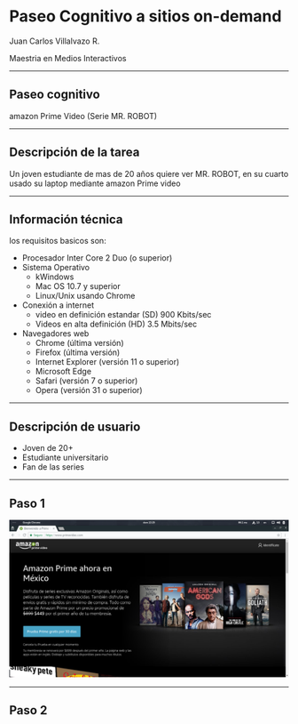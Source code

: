 # Paseo Cognitivo a sitios on-demand

Juan Carlos Villalvazo R.

Maestria en Medios Interactivos

***
## Paseo cognitivo

amazon Prime Video
(Serie MR. ROBOT)

***
## Descripción de la tarea

Un joven estudiante de mas de 20 años quiere ver MR. ROBOT, en su cuarto usado su laptop mediante amazon Prime video

***
## Información técnica

los requisitos basicos son:

* Procesador Inter Core 2 Duo (o superior)
* Sistema Operativo
	* kWindows
	* Mac OS 10.7 y superior
	* Linux/Unix usando Chrome
* Conexión a internet
	* video en definición estandar (SD) 900 Kbits/sec
	* Videos en alta definición (HD) 3.5 Mbits/sec
* Navegadores web
	* Chrome (última versión)
	* Firefox (última versión)
	* Internet Explorer (versión 11 o superior)
	* Microsoft Edge
	* Safari (versión 7 o superior)
	* Opera (versión 31 o superior)

***

## Descripción de usuario

* Joven de 20+
* Estudiante universitario
* Fan de las series
***

## Paso 1
![Image1](images/Imagen1.png)


***

## Paso 2
